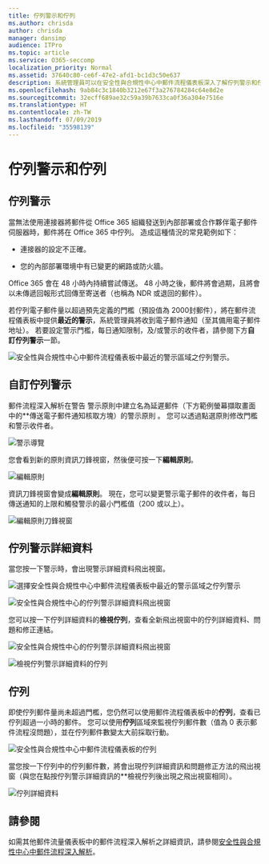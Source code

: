 ```yaml
---
title: 佇列警示和佇列
ms.author: chrisda
author: chrisda
manager: dansimp
audience: ITPro
ms.topic: article
ms.service: O365-seccomp
localization_priority: Normal
ms.assetid: 37640c80-ce6f-47e2-afd1-bc1d3c50e637
description: 系統管理員可以在安全性與合規性中心中郵件流程儀表板深入了解佇列警示和佇列。
ms.openlocfilehash: 9ab84c3c1840b3212e67f3a276784284c64e8d2e
ms.sourcegitcommit: 32ecff689ae32c59a39b7633ca0f36a304e7516e
ms.translationtype: HT
ms.contentlocale: zh-TW
ms.lasthandoff: 07/09/2019
ms.locfileid: "35598139"
---
```

# <a name="queue-alerts-and-queues"></a>佇列警示和佇列

## <a name="queue-alerts"></a>佇列警示

當無法使用連接器將郵件從 Office 365 組織發送到內部部署或合作夥伴電子郵件伺服器時，郵件將在 Office 365 中佇列。 造成這種情況的常見範例如下：

- 連接器的設定不正確。

- 您的內部部署環境中有已變更的網路或防火牆。

Office 365 會在 48 小時內持續嘗試傳送。 48 小時之後，郵件將會過期，且將會以未傳遞回報形式回傳至寄送者（也稱為 NDR 或退回的郵件）。

若佇列電子郵件量以超過預先定義的門檻（預設值為 2000封郵件），將在郵件流程儀表板中提供**最近的警示**，系統管理員將收到電子郵件通知（至其備用電子郵件地址）。 若要設定警示門檻，每日通知限制，及/或警示的收件者，請參閱下方**自訂佇列警示**一節。

![安全性與合規性中心中郵件流程儀表板中最近的警示區域之佇列警示。](media/5fc4a51c-6118-4270-960b-c6b176ef94ae.png)

## <a name="customize-queue-alerts"></a>自訂佇列警示

郵件流程深入解析在警告  警示原則中建立名為延遲郵件（下方範例螢幕擷取畫面中的**傳送電子郵件通知核取方塊）的警示原則 。 您可以透過點選原則修改門檻和警示收件者。

![警示導覽](media/efb95976-9e0b-484e-a2fd-093c5bc7a40f.png)

您會看到新的原則資訊刀鋒視窗，然後便可按一下**編輯原則**。

![編輯原則](media/ed2aceae-3ee2-4849-a17e-87915987a7dd.png)

資訊刀鋒視窗會變成**編輯原則**。 現在，您可以變更警示電子郵件的收件者，每日傳送通知的上限和觸發警示的最小門檻值（200 或以上）。

![編輯原則刀鋒視窗](media/c657cc74-7867-474c-b2c9-dc478449f990.png)

## <a name="queue-alert-details"></a>佇列警示詳細資料

當您按一下警示時，會出現警示詳細資料飛出視窗。

![選擇安全性與合規性中心中郵件流程儀表板中最近的警示區域之佇列警示](media/1f6b0e96-5b2c-41ef-9684-9d813b3fabe6.png)

![安全性與合規性中心的佇列警示詳細資料飛出視窗](media/105c8fff-912f-4763-8806-2740ebdecd4b.png)

您可以按一下佇列詳細資料的**檢視佇列**，查看全新飛出視窗中的佇列詳細資料、問題和修正連結。

![安全性與合規性中心的佇列警示詳細資料飛出視窗](media/8ff60955-55ef-4f32-a966-85e02cb608d1.png)

![檢視佇列警示詳細資料的佇列](media/4eb088fe-5dd9-4bf4-b959-c1bb2545c515.png)

## <a name="queues"></a>佇列

即使佇列郵件量尚未超過門檻，您仍然可以使用郵件流程儀表板中的**佇列**，查看已佇列超過一小時的郵件。 您可以使用**佇列**區域來監視佇列郵件數（值為 0 表示郵件流程沒問題），並在佇列郵件數變太大前採取行動。

![安全性與合規性中心中郵件流程儀表板的佇列](media/0ef6e2ef-dd22-4363-9d4a-b20a00babc9f.png)

當您按一下佇列中的佇列郵件數，將會出現佇列詳細資訊和問題修正方法的飛出視窗（與您在點按佇列警示詳細資訊的**檢視佇列後出現之飛出視窗相同）。

![佇列詳細資料](media/4eb088fe-5dd9-4bf4-b959-c1bb2545c515.png)

## <a name="see-also"></a>請參閱

如需其他郵件流量儀表板中的郵件流程深入解析之詳細資訊，請參閱[安全性與合規性中心中郵件流程深入解析](mail-flow-insights.md)。
